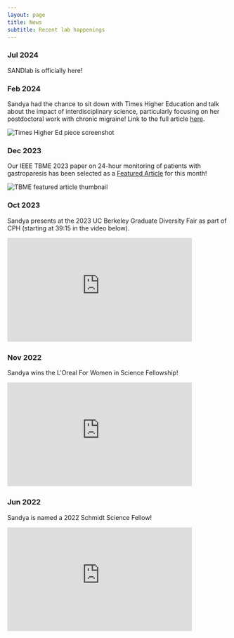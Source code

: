 ```yaml
---
layout: page
title: News
subtitle: Recent lab happenings
---
```


### Jul 2024

SANDlab is officially here!


### Feb 2024

Sandya had the chance to sit down with Times Higher Education and talk about the impact of interdisciplinary science, particularly focusing on her postdoctoral work with chronic migraine! Link to the full article [here](https://www.timeshighereducation.com/campus/inside-datadriven-search-migraine-relief).

<img src="/assets/img/Schmidt_THE_piece.png"
srcset="/assets/img/Schmidt_THE_piece.png 789w"
sizes="(min-width: 1501px) calc(25vw - 20px), ((min-width: 1101px) and (max-width: 1500px)) calc(40vw - 20px), ((min-width: 651px) and (max-width: 1100px)) calc(60vw - 20px), ((min-width: 300px) and (max-width: 650px)) calc(80vw - 20px)"
alt="Times Higher Ed piece screenshot">

### Dec 2023

Our IEEE TBME 2023 paper on 24-hour monitoring of patients with gastroparesis has been selected as a [Featured Article](https://www.embs.org/tbme/articles/exploring-the-gut-brain-connection-in-gastroparesis-with-autonomic-and-gastric-myoelectric-monitoring/) for this month!

<img src="/assets/img/TBME_featured_thumbnail.jpg"
srcset="/assets/img/TBME_featured_thumbnail.jpg 789w"
sizes="(min-width: 1501px) calc(25vw - 20px), ((min-width: 1101px) and (max-width: 1500px)) calc(40vw - 20px), ((min-width: 651px) and (max-width: 1100px)) calc(60vw - 20px), ((min-width: 300px) and (max-width: 650px)) calc(80vw - 20px)"
alt="TBME featured article thumbnail">

### Oct 2023

Sandya presents at the 2023 UC Berkeley Graduate Diversity Fair as part of CPH (starting at 39:15 in the video below).

<iframe width="420" height="236.25" src="https://www.youtube.com/embed/XAV4WkQviOM?si=XqtuA8LQnA4bgm2b" title="YouTube video player" frameborder="0" allow="accelerometer; autoplay; clipboard-write; encrypted-media; gyroscope; picture-in-picture; web-share" allowfullscreen></iframe>


### Nov 2022

Sandya wins the L'Oreal For Women in Science Fellowship!

<iframe width="420" height="236.25" src="https://www.youtube.com/embed/KnHq8WW9BoE?si=KPpdHx85QcMGdoJh" title="YouTube video player" frameborder="0" allow="accelerometer; autoplay; clipboard-write; encrypted-media; gyroscope; picture-in-picture; web-share" allowfullscreen></iframe>


### Jun 2022

Sandya is named a 2022 Schmidt Science Fellow!

<iframe width="420" height="236.25" src="https://www.youtube.com/embed/0xt02t6esig?si=BnMXiqgTTiPBqlFN" title="YouTube video player" frameborder="0" allow="accelerometer; autoplay; clipboard-write; encrypted-media; gyroscope; picture-in-picture; web-share" allowfullscreen></iframe>


